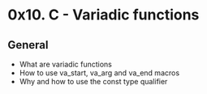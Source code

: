 # 0x10. C - Variadic functions

## General
* What are variadic functions
* How to use va_start, va_arg and va_end macros
* Why and how to use the const type qualifier
